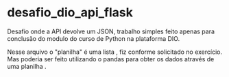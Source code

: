 # desafio_dio_api_flask
Desafio onde a API devolve um JSON, trabalho simples feito apenas para conclusão do modulo do curso de Python na plataforma DIO. 

Nesse arquivo o "planilha" é uma lista , fiz conforme solicitado no exercício. Mas poderia ser feito utilizando o pandas para obter os dados através de uma planilha . 
